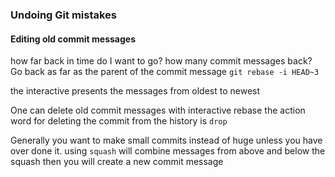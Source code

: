 ### Undoing Git mistakes

#### Editing old commit messages
how far back in time do I want to go? how many commit messages back?
Go back as far as the parent of the commit message
`git rebase -i HEAD~3` 

the interactive presents the messages from oldest to newest

One can delete old commit messages with interactive rebase
the action word for deleting the commit from the history is  `drop`

Generally you want to make small commits instead of huge unless you have over done it. 
using `squash` will combine messages from above and below the squash then you will create a new commit message 